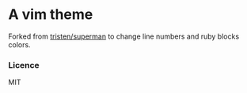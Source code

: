 # A vim theme

Forked from [tristen/superman](https://github.com/tristen/superman) to change line numbers and ruby blocks colors.

### Licence

MIT
